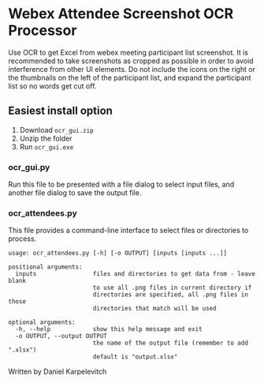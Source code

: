 # Webex Attendee Screenshot OCR Processor
Use OCR to get Excel from webex meeting participant list screenshot. It is
recommended to take screenshots as cropped as possible in order to avoid
interference from other UI elements. Do not include the icons on the right or
the thumbnails on the left of the participant list, and expand the participant
list so no words get cut off.
## Easiest install option
   1. Download `ocr_gui.zip`
   2. Unzip the folder
   3. Run `ocr_gui.exe` 
### ocr_gui.py
Run this file to be presented with a file dialog to select input files, and another file dialog to save the output file.
### ocr_attendees.py
This file provides a command-line interface to select files or directories to process.
```
usage: ocr_attendees.py [-h] [-o OUTPUT] [inputs [inputs ...]]

positional arguments:
  inputs                files and directories to get data from - leave blank
                        to use all .png files in current directory if
                        directories are specified, all .png files in those
                        directories that match will be used

optional arguments:
  -h, --help            show this help message and exit
  -o OUTPUT, --output OUTPUT
                        the name of the output file (remember to add ".xlsx")
                        default is "output.xlsx"
```
Written by Daniel Karpelevitch
